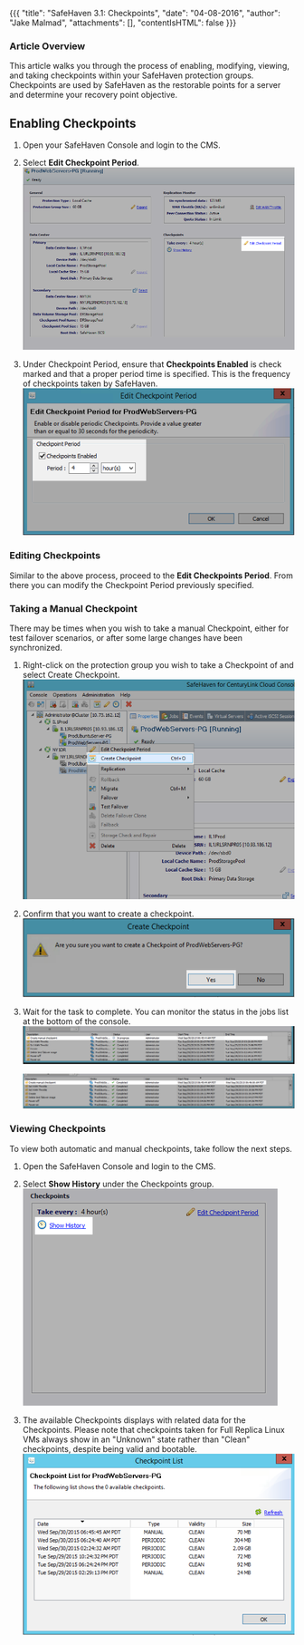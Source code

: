 {{{
  "title": "SafeHaven 3.1: Checkpoints",
  "date": "04-08-2016",
  "author": "Jake Malmad",
  "attachments": [],
  "contentIsHTML": false
}}}

### Article Overview
This article walks you through the process of enabling, modifying, viewing, and taking checkpoints within your SafeHaven protection groups. Checkpoints are used by SafeHaven as the restorable points for a server and determine your recovery point objective.

## Enabling Checkpoints
1. Open your SafeHaven Console and login to the CMS.

2. Select **Edit Checkpoint Period**.
   ![Edit Checkpoints](../../images/SAHA31-Checkpoints-1.png)

3. Under Checkpoint Period, ensure that **Checkpoints Enabled** is check marked and that a proper period time is specified. This is the frequency of checkpoints taken by SafeHaven.
   ![Checkpoints Enabled](../../images/SAHA31-Checkpoints-2.png)

### Editing Checkpoints
Similar to the above process, proceed to the **Edit Checkpoints Period**. From there you can modify the Checkpoint Period previously specified.

### Taking a Manual Checkpoint
There may be times when you wish to take a manual Checkpoint, either for test failover scenarios, or after some large changes have been synchronized.

1. Right-click on the protection group you wish to take a Checkpoint of and select Create Checkpoint.
   ![Create Checkpoints](../../images/SAHA31-Checkpoints-3.png)

2. Confirm that you want to create a checkpoint.
   ![Confirm Checkpoints](../../images/SAHA31-Checkpoints-4.png)

3. Wait for the task to complete. You can monitor the status in the jobs list at the bottom of the console.
   ![InProgress Checkpoints](../../images/SAHA31-Checkpoints-5.png)

   ![Completed Checkpoints](../../images/SAHA31-Checkpoints-6.png)

### Viewing Checkpoints
To view both automatic and manual checkpoints, take follow the next steps.

1. Open the SafeHaven Console and login to the CMS.


2. Select **Show History** under the Checkpoints group.
   ![Show History Checkpoints](../../images/SAHA31-Checkpoints-7.png)

3. The available Checkpoints displays with related data for the Checkpoints. Please note that checkpoints taken for Full Replica Linux VMs always show in an "Unknown" state rather than "Clean" checkpoints, despite being valid and bootable.
   ![Listed Checkpoints](../../images/SAHA31-Checkpoints-8.png)
